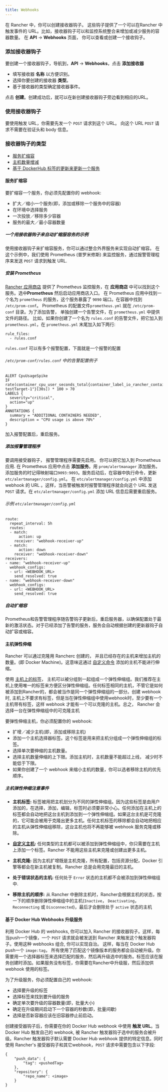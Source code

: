 ```yaml
---
title: Webhooks 
---
```


在 Rancher 中，你可以创建接收器钩子。 这些钩子提供了一个可以在Rancher 中触发事件的 URL。比如，接收器钩子可以和监控系统整合来增加或减少服务的容器数量。 在 **API** -> **Webhooks** 页面， 你可以查看或创建一个接收钩子。

### 添加接收器钩子

要创建一个接收器钩子，导航到，**API** -> **Webhooks**，点击 **添加接收器**

* 填写接收器 **名称** 以方便识别。
* 选择你要创建的接收器 **类型**。
* 基于接收器的类型确定接收器事件。

点击 **创建**。创建成功后，就可以在新创建接收器钩子旁边看到相应的URL。

### 使用接收器钩子

要使用触发 URL，你需要先发一个 `POST` 请求到这个 URL。
向这个 URL `POST` 请求不需要在验证头和 body 信息。

### 接收器钩子的类型

* [服务扩缩容](#服务扩缩容)
* [主机数量增减](#主机弹性伸缩)
* [基于 DockerHub 标签的更新来更新一个服务](#基于-docker-hub-webhooks-升级服务)

<a id="scaling-service-example"></a>

#### 服务扩缩容

要扩缩容一个服务，你必须先配置你的 webhook:

* 扩大／缩小一个服务(即，添加或移除一个服务中的容器)
* 在环境中选择服务
* 一次投放／移除多少容器
* 服务的最大／最小容器数量

<a id="autoscaling-example"></a>

##### 一个用接收器钩子来自动扩缩服容务的示例
使用接收器钩子来扩缩容服务，你可以通过整合外界服务来实现自动扩缩容。
在这个示例中，我们使用 Prometheus (普罗米修斯) 来监控服务，通过报警管理程序来发送 `POST` 请求到触发 URL.

##### 安装 Prometheus

[Rancher 应用商店](/docs/rancher/v1.x/cn/configuration/catalog/) 提供了 Prometheus 监控服务，在 **应用商店** 中可以找到这个服务。选中**Prometheus** 然后启动应用商店入口。 在 Prometheus 应用中找到一个名为 `prometheus` 的服务，这个服务暴露了 `9090` 端口。在容器中找到 `/etc/prom-conf`。 Prometheus 的配置文件`prometheus.yml` 就在 `/etc/prom-conf` 目录。为了添加告警， 单独创建一个告警文件，在 `prometheus.yml` 中提供文件的路径。 比如，如果你创建了一个名为 `rules.conf` 的告警文件，把它加入到 `prometheus.yml`，在 `prometheus.yml` 末尾加入如下两行:

```
rule_files:
  - rules.conf
```

`rules.conf` 可以有多个报警配置，下面就是一个报警的配置

###### `/etc/prom-conf/rules.conf` 中的告警配置例子

```
ALERT CpuUsageSpike
IF rate(container_cpu_user_seconds_total{container_label_io_rancher_container_name="Demo-testTarget-1"}[30s]) * 100 > 70
LABELS {
  severity="critical",
  action="up"
}
ANNOTATIONS {
  summary = "ADDITIONAL CONTAINERS NEEDED",
  description = "CPU usage is above 70%"
}
```
加入报警配置后，重启服务。

##### 添加报警管理程序

要调用接受器钩子， 报警管理程序需要先启用。 你可以把它加入到 Prometheus 应用. 在 Prometheus 应用中点击 **添加服务**。用 `prom/alertmanager` 添加服务。添加服务的时记得映射端口`9093:9093`。服务启动后，在容器中执行命令，更新 `etc/alertmanager/config.yml`。 在 `etc/alertmanager/config.yml` 中添加 webhook 的 URL 。这样，当告警被触发时报警管理程序就会向这个 URL 发送 `POST` 请求。在 `etc/alertmanager/config.yml` 添加 URL 信息后需要重启服务。

###### 示例 `etc/alertmanager/config.yml`

```
route:
  repeat_interval: 5h
  routes:
  - match:
      action: up
    receiver: "webhook-receiver-up"
  - match:
      action: down
    receiver: "webhook-receiver-down"
receivers:
- name: "webhook-receiver-up"
  webhook_configs:
  - url: <WEBHOOK_URL>
    send_resolved: true
- name: "webhook-receiver-down"
  webhook_configs:
  - url: <WEBHOOK_URL>
    send_resolved: true
```

##### 自动扩缩容
Prometheus和告警管理程序随告警钩子更新后，重启服务器，以确保配置处于最新的激活状态。对于已经添加了告警的服务，服务会自动根据创建的更新器钩子自动扩容或缩容。

#### 主机弹性伸缩
Rancher 可以通过克隆用 Rancherc 创建的， 并且已经存在的主机来增加主机的数量。(即 Docker Machine)。这意味这通过 [自定义命令](/docs/rancher/v1.x/cn/infrastructure/hosts/custom/) 添加的主机不能进行伸缩。

使用 [主机上的标签](/docs/rancher/v1.x/cn/infrastructure/hosts/#主机标签)，
主机可以被分组到一起组成一个弹性伸缩组。我们推荐在主机上使用唯一的标签来方便区分弹性伸缩组。任何标签相同的主机，不管它是如何被添加到Rancher的，都会被当作是同一个弹性伸缩组的一部分。创建 webhook 时, 主机上不要求有标签，但是当在弹性伸缩组中使用webhook时，至少要有一个主机带有标签，这样 webhook 才能有一个可以克隆的主机。总之， Rancher 会选择一台在弹性伸缩组中的可克隆主机

要弹性伸缩主机，你必须配置你的 webhook:

* 扩增／减少主机(即，添加或移除主机)
* 添加一个主机选择器标签。这个标签是用来把主机分组成一个弹性伸缩组的标签。
* 选择单次要伸缩的主机数量。
* 选择主机数量伸缩的上下限。添加主机时，主机数量不能超过上线， 减少时不能低于下限。
* 如果你创建了一个 webhook 来缩小主机的数量，你可以选者移除主机的优先顺序。

##### 主机弹性伸缩注意事件

* **主机标签:** 标签被用把主机划分为不同的弹性伸缩组。因为这些标签是由用户添加的，在选择，添加，编辑，标签时必须要非常小心。任何添加在主机上的标签都会自动地把这台主机到添加到一个弹性伸缩组。如果这台主机是可克隆的，它可能会被用于克隆出更多主机。任何主机标签的移除都会自动地把相应的主机从弹性伸缩组移除，这台主机也将不再能够被 webhook 服务克隆或移除。

* **[自定义主机](/docs/rancher/v1.x/cn/infrastructure/hosts/custom/):** 任何类型的主机都可以被添加到弹性伸缩组中，你只需要在主机上添加一个标签。Rancher 不能用这些主机来克隆或创建出更多主机。
* **主机克隆:** 因为主机扩增既是主机克隆，所有配置，包括资源分配，Docker 引擎等都会在新主机被复制。Rancher 总是会用克隆最旧的主机。
* **处于错误状态的主机:** 任何处于 `Error` 状态的主机都不会被添加到弹性伸缩组中.
* **移除主机的顺序:** 从 Rancher 中删除主机时，Rancher会根据主机的状态，按一下的顺序删除弹性伸缩组中的主机(`Inactive`， `Deactivating`，`Reconnecting` 或 `Disconnected`)，最后才会删除处于 `active` 状态的主机

#### 基于 Docker Hub Webhooks 升级服务

利用 Docker Hub 的 webhooks, 你可以加入 Rancher 的接收器钩子。这样，每当push一个镜像，一个 `POST` 请求就会被发送到 Rancher 来触发这个触发器钩子。使用这种 webhooks 组合, 你可以实现自治。 这样，每当在 Docker Hub push一个 `image:tag`， 所有使用了匹配这个镜像版本的服务都会自动被升级。你需要用一个选择器标签来选择匹配的服务，然后再升级选中的服务。标签应该在服务创建时添加。如果服务没有标签，你需要在Rancher中升级服，然后添加供 webhook 使用的标签。


为了升级服务，你必须配置自己的 webhook:

* 选择要升级的标签
* 选择标签来找到要升级的服务
* 确定单次要升级的容器数量(即，批量大小)
* 确定在升级期间启动下一个容器的秒数(即，批量间歇)
* 选择是否新容器应该在旧容器停止前启动。

创建接受器钩子后，你需要在你的 Docker Hub webhook 中使用
**触发 URL**。当Docker Hub 触发自己的 webhook, 被 Rancher 触发器钩子选中的服务会被升级。Rancher 触发器钩子默认需要 Docker Hub webhook 提供的特定信息。同时使用 Rancher's 接受器钩子和其它webhook，`POST` 请求中需要包含以下字段:

```
{
    "push_data": {
        "tag": <pushedTag>
    },
    "repository": {
        "repo_name": <image>
    }
}
```
